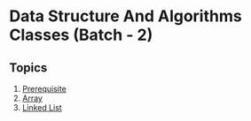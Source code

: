 # Data Structure And Algorithms Classes (Batch - 2)

## Topics

01. [Prerequisite](/01%20-%20Prerequisite/README.md)
02. [Array](/02%20-%20Array/README.md)
03. [Linked List](/03%20-%20Linked%20List/README.md)
